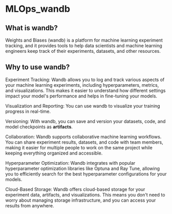 # MLOps_wandb

## What is wandb?

Weights and Biases (wandb) is a platform for machine learning experiment tracking, and it provides tools to help data scientists and machine learning engineers keep track of their experiments, datasets, and other resources.

## Why to use wandb?

Experiment Tracking: Wandb allows you to log and track various aspects of your machine learning experiments, including hyperparameters, metrics, and visualizations. This makes it easier to understand how different settings impact your model's performance and helps in fine-tuning your models.

Visualization and Reporting: You can use wandb to visualize your training progress in real-time. 

Versioning: With wandb, you can save and version your datasets, code, and model checkpoints as <strong> artifacts</strong>. 

Collaboration: Wandb supports collaborative machine learning workflows. You can share experiment results, datasets, and code with team members, making it easier for multiple people to work on the same project while keeping everything organized and accessible.

Hyperparameter Optimization: Wandb integrates with popular hyperparameter optimization libraries like Optuna and Ray Tune, allowing you to efficiently search for the best hyperparameter configurations for your models.

Cloud-Based Storage: Wandb offers cloud-based storage for your experiment data, artifacts, and visualizations. This means you don't need to worry about managing storage infrastructure, and you can access your results from anywhere.

